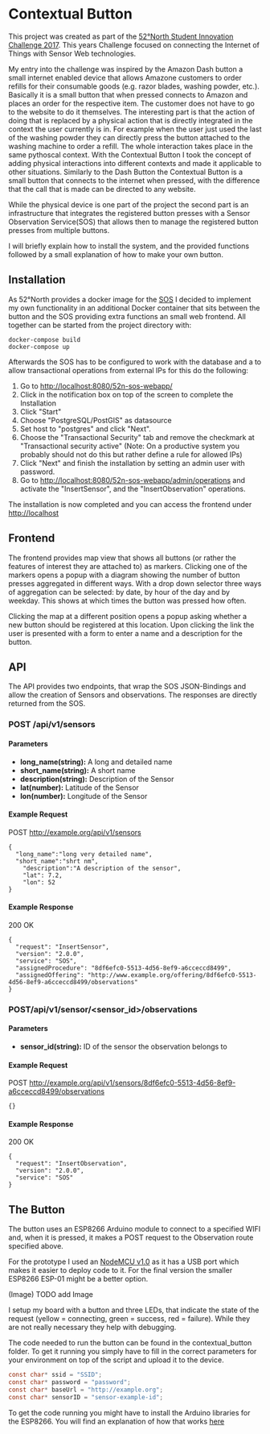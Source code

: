# Contextual Button

This project was created as part of the [52°North Student Innovation Challenge 2017](http://52north.org/about/other-activities/student-innovation-prize/current-call). This years Challenge focused on connecting the Internet of Things with Sensor Web technologies.

My entry into the challenge was inspired by the Amazon Dash button a small internet enabled device that allows Amazone customers to order refills for their consumable goods (e.g. razor blades, washing powder, etc.). Basically it is a small button that when pressed connects to Amazon and places an order for the respective item. The customer does not have to go to the website to do it themselves.
The interesting part is that the action of doing that is replaced by a physical action that is directly integrated in the context the user currently is in. For example when the user just used the last of the washing powder they can directly press the button attached to the washing machine to order a refill. The whole interaction takes place in the same pythoscal context.
With the Contextual Button I took the concept of adding physical interactions into different contexts and made it applicable to other situations. Similarly to the Dash Button the Contextual Button is a small button that connects to the internet when pressed, with the difference that the call that is made can be directed to any website.

While the physical device is one part of the project the second part is an infrastructure that integrates the registered button presses with a Sensor Observation Service(SOS) that allows then to manage the registered button presses from multiple buttons.

I will briefly explain how to install the system, and the provided functions followed by a small explanation of how to make your own button.

## Installation
As 52°North provides a docker image for the [SOS](https://hub.docker.com/r/52north/sos/) I decided to implement my own functionality in an additional Docker container that sits between the button and the SOS providing extra functions an small web frontend.
All together can be started from the project directory with:
```
docker-compose build
docker-compose up
```
Afterwards the SOS has to be configured to work with the database and a to allow transactional operations from external IPs for this do the following:
1. Go to [http://localhost:8080/52n-sos-webapp/](http://localhost:8080/52n-sos-webapp/)
2. Click in the notification box on top of the screen to complete the Installation
3. Click "Start"
4. Choose "PostgreSQL/PostGIS" as datasource
5. Set host to "postgres" and click "Next".
6. Choose the "Transactional Security" tab and remove the checkmark at "Transactional security active" (Note: On a productive system you probably should not do this but rather define a rule for allowed IPs)
7. Click "Next" and finish the installation by setting an admin user with password.
8. Go to [http://localhost:8080/52n-sos-webapp/admin/operations](http://localhost:8080/52n-sos-webapp/admin/operations) and activate the "InsertSensor", and the "InsertObservation" operations.

The installation is now completed and you can access the frontend under [http://localhost](http://localhost)
## Frontend

The frontend provides map view that shows all buttons (or rather the features of interest they are attached to) as markers. Clicking one of the markers opens a popup with a diagram showing the number of button presses aggregated in different ways. With a drop down selector three ways of aggregation can be selected: by date, by hour of the day and by weekday. This shows at which times the button was pressed how often.

Clicking the map at a different position opens a popup asking whether a new button should be registered at this location. Upon clicking the link the user is presented with a form to enter a name and a description for the button.

## API
The API provides two endpoints, that wrap the SOS JSON-Bindings and allow the creation of Sensors and observations. The responses are directly returned from the SOS.

### POST /api/v1/sensors

#### Parameters
+ **long_name(string):** A long and detailed name
+ **short_name(string):** A short name
+ **description(string):** Description of the Sensor
+ **lat(number):** Latitude of the Sensor
+ **lon(number):** Longitude of the Sensor

#### Example Request
POST http://example.org/api/v1/sensors
```
{
  "long_name":"long very detailed name",
  "short_name":"shrt nm",
	"description":"A description of the sensor",
	"lat": 7.2,
	"lon": 52
}
```

#### Example Response
200 OK
```
{
  "request": "InsertSensor",
  "version": "2.0.0",
  "service": "SOS",
  "assignedProcedure": "8df6efc0-5513-4d56-8ef9-a6cceccd8499",
  "assignedOffering": "http://www.example.org/offering/8df6efc0-5513-4d56-8ef9-a6cceccd8499/observations"
}
```


### POST/api/v1/sensor/<sensor_id>/observations

#### Parameters
+ **sensor_id(string):** ID of the sensor the observation belongs to

#### Example Request
POST http://example.org/api/v1/sensors/8df6efc0-5513-4d56-8ef9-a6cceccd8499/observations

```
{}
```

#### Example Response
200 OK
```
{
  "request": "InsertObservation",
  "version": "2.0.0",
  "service": "SOS"
}
```

## The Button

The button uses an ESP8266 Arduino module to connect to a specified WIFI and,
when it is pressed, it makes a POST request to the Observation route specified above.

For the prototype I used an [NodeMCU v1.0](https://en.wikipedia.org/wiki/NodeMCU) as it has a USB port which makes it easier to deploy code to it.
For the final version the smaller ESP8266 ESP-01 might be a better option.

(Image)
TODO add Image

I setup my board with a button and three LEDs, that indicate the state of the request (yellow = connecting, green = success, red = failure). While they are not really necessary they help with debugging.

The code needed to run the button can be found in the contextual_button folder. To get it running you simply have to fill in the correct parameters for your environment on top of the script and upload it to the device.
```C
const char* ssid = "SSID";
const char* password = "password";
const char* baseUrl = "http://example.org";
const char* sensorID = "sensor-example-id";
```

To get the code running you might have to install the Arduino libraries for the ESP8266. You will find an explanation of how that works [here](https://github.com/esp8266/Arduino)
